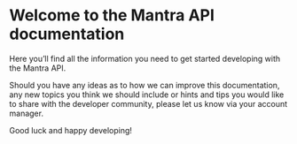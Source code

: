 # Welcome to the Mantra API documentation #

Here you’ll find all the information you need to get started developing with the Mantra API.

Should you have any ideas as to how we can improve this documentation, any new topics you think we should include or hints and tips you would like to share with the developer community, please let us know via your account manager.

Good luck and happy developing!
